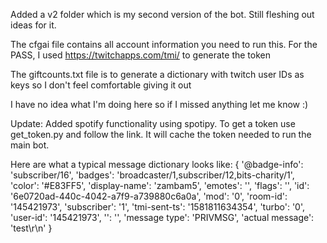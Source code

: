 Added a v2 folder which is my second version of the bot. Still fleshing out ideas for it.


The cfgai file contains all account information you need to run this.
For the PASS, I used https://twitchapps.com/tmi/ to generate the token

The giftcounts.txt file is to generate a dictionary with twitch user IDs as keys
so I don't feel comfortable giving it out

I have no idea what I'm doing here so if I missed anything let me know :)

Update:
Added spotify functionality using spotipy. To get a token use get_token.py and follow the link.
It will cache the token needed to run the main bot.

Here are what a typical message dictionary looks like:
{
	'@badge-info': 'subscriber/16', 
	'badges': 'broadcaster/1,subscriber/12,bits-charity/1', 
	'color': '#E83FF5', 
	'display-name': 'zambam5', 
	'emotes': '', 
	'flags': '', 
	'id': '6e0720ad-440c-4042-a7f9-a739880c6a0a', 
	'mod': '0', 
	'room-id': '145421973', 
	'subscriber': '1', 
	'tmi-sent-ts': '1581811634354', 
	'turbo': '0', 
	'user-id': '145421973', 
	'': '', 
	'message type': 'PRIVMSG', 
	'actual message': 'test\r\n'
}
